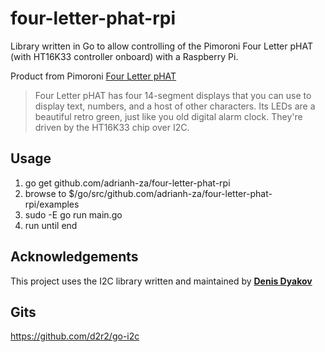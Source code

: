 # four-letter-phat-rpi
Library written in Go to allow controlling of the Pimoroni Four Letter pHAT (with HT16K33 controller onboard) with a Raspberry Pi.

Product from Pimoroni
<a href="https://shop.pimoroni.com/products/four-letter-phat" target="_blank">Four Letter pHAT</a>

>Four Letter pHAT has four 14-segment displays that you can use to display text, numbers, and a host of other characters. Its LEDs are a beautiful retro green, just like you old digital alarm clock. They're driven by the HT16K33 chip over I2C.

## Usage ##

1) go get github.com/adrianh-za/four-letter-phat-rpi
2) browse to $/go/src/github.com/adrianh-za/four-letter-phat-rpi/examples
3) sudo -E go run main.go
4) run until end

## Acknowledgements ##

This project uses the I2C library written and maintained by <b><a href="https://github.com/d2r2" target="_blank">Denis Dyakov</a></b>

## Gits ##

https://github.com/d2r2/go-i2c
